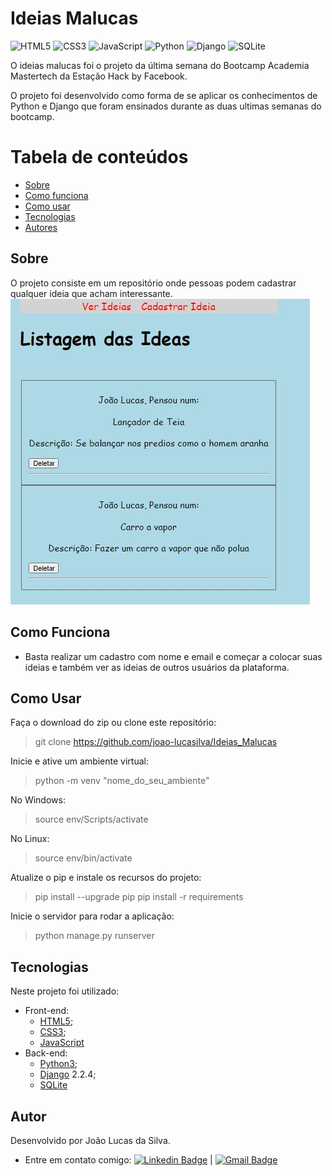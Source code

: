 
# Ideias Malucas
![HTML5](https://img.shields.io/badge/HTML-5-orange) ![CSS3](https://img.shields.io/badge/CSS-3-blue) ![JavaScript](https://img.shields.io/badge/Java-Script-yellow) ![Python](https://img.shields.io/badge/Python-3-blue) ![Django](https://img.shields.io/badge/Django-2.2.4-green) ![SQLite](https://img.shields.io/badge/SQ-Lite-blue)

O ideias malucas foi o projeto da última semana do Bootcamp Academia Mastertech da Estação Hack by Facebook.

O projeto foi desenvolvido como forma de se aplicar os conhecimentos de Python e Django que foram ensinados durante as duas ultimas semanas do bootcamp.
 

Tabela de conteúdos
=================
   * [Sobre](#sobre)
   * [Como funciona](#como-funciona)
   * [Como usar](#como-usar)
   * [Tecnologias](#tecnologias)
   * [Autores](#autores)
 
## Sobre
O projeto consiste em um repositório onde pessoas podem cadastrar qualquer ideia que acham interessante. 
![Ideias Malucas](https://github.com/joao-lucasilva/Ideias_Malucas/blob/master/website/static/img/scrennshot-ideias.JPG)
## Como Funciona
* Basta realizar um cadastro com nome e email e começar a colocar suas ideias e também ver as ideias de outros usuários da plataforma. 


## Como Usar
Faça o download do zip ou clone este repositório:
> git clone https://github.com/joao-lucasilva/Ideias_Malucas

Inicie e ative um ambiente virtual:
> python -m venv "nome_do_seu_ambiente"

No Windows:
> source env/Scripts/activate

No Linux:
> source env/bin/activate

Atualize o pip e instale os recursos do projeto:
> pip install --upgrade pip
> pip install -r requirements

Inicie o servidor para rodar a aplicação:
> python manage.py runserver

## Tecnologias
Neste projeto foi utilizado:
* Front-end:
	*  [HTML5](https://developer.mozilla.org/pt-BR/docs/Web/HTML/HTML5);
	* [CSS3](https://developer.mozilla.org/pt-BR/docs/Web/CSS);
	* [JavaScript](https://developer.mozilla.org/pt-BR/docs/Web/JavaScript)
* Back-end:
	* [Python3](https://www.python.org/);
	* [Django](https://developer.mozilla.org/pt-BR/docs/Learn/Server-side/Django) 2.2.4;
	* [SQLite](https://www.sqlite.org/index.html)
## Autor
Desenvolvido por João Lucas da Silva.
* Entre em contato comigo:
[![Linkedin Badge](https://img.shields.io/badge/-JoaoLucas-blue?style=flat-square&logo=Linkedin&logoColor=white&link=https://www.linkedin.com/in/joaolucassilva-812819165/)](https://www.linkedin.com/in/joaolucassilva-812819165/) | [![Gmail Badge](https://img.shields.io/badge/-joao.lsilva1198@gmail.com-c14438?style=flat-square&logo=Gmail&logoColor=white&link=mailto:joao.lsilva1198@gmail.com)](mailto:joao.lsilva1198@gmail.com)